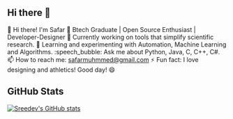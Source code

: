 ## Hi there 👋
:wave: Hi there! I'm Safar 
:rocket:
Btech Graduate | Open Source Enthusiast | Developer-Designer
:telescope: Currently working on tools that simplify scientific research.
:seedling: Learning and experimenting with Automation, Machine Learning and Algorithms.
:speech_bubble: Ask me about Python, Java, C, C++, C#.
:mailbox: How to reach me: safarmuhmmed@gmail.com
:zap: Fun fact: I love designing and athletics!
Good day! :smile:
## GitHub Stats
[![Sreedev's GitHub stats](https://github-readme-stats.vercel.app/api?username=safar-byte&show_icons=true&theme=radical)](https://github.com/anuraghazra/github-readme-stats)

